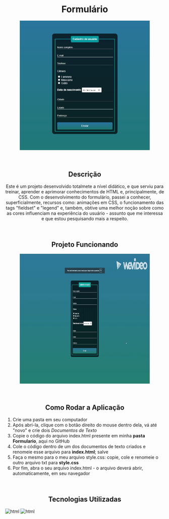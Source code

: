 <h1 align="center">Formulário</h1>
<p align="center">
  <img width="411.5" height="409.5" src="src/assets/to-readme/FormImage.JPG">
</p>
<br>

<h2 align="center">Descrição</h2>
<p align="center">
Este é um projeto desenvolvido totalmete a nível didático, e que serviu para treinar, aprender e aprimorar conhecimentos de HTML e, principalmente, de CSS. 
Com o desenvolvimento do formulário, passei a conhecer, superficialmente, recursos como: animações em CSS, o funcionamento das tags "fieldset" e "legend" e, também, obtive uma melhor noção sobre como as cores influenciam na experiência do usuário - assunto que me interessa e que estou pesquisando mais a respeito.
</p>
<br>

<h2 align="center">Projeto Funcionando</h2>
<p align="center">
    <img width="411.5" height="409.5" src="src/assets/to-readme/My Video.gif">
</p>
<br>

<h2 align="center">Como Rodar a Aplicação</h2>

1. Crie uma pasta em seu computador
2. Após abri-la, clique com o botão direito do mouse dentro dela, vá até "novo" e crie dois _Documentos de Texto_
3. Copie o código do arquivo index.html presente em minha **pasta Formulario**, aqui no GitHub
4. Cole o código dentro de um dos documentos de texto criados e renomeie esse arquivo para **index.html**; salve
5. Faça o mesmo para o meu arquivo style.css: copie, cole e renomeie o outro arquivo txt para **style.css**
6. Por fim, abra o seu arquivo index.html - o arquivo deverá abrir, automaticamente, em seu navegador
<br>

<h2 align="center">Tecnologias Utilizadas</h2>

![html](https://img.shields.io/badge/HTML5-E34F26?style=for-the-badge&logo=html5&logoColor=white) ![html](https://img.shields.io/badge/CSS3-1572B6?style=for-the-badge&logo=css3&logoColor=white)

